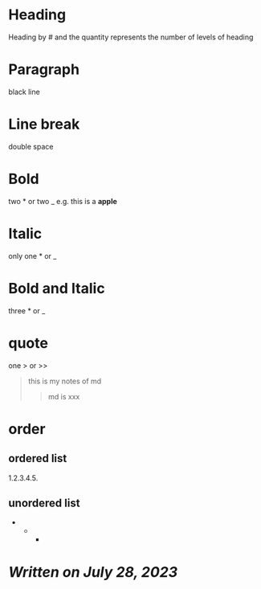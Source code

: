 # Heading
Heading by # and the quantity represents the number of levels of heading

# Paragraph
black line

# Line break
double space

# Bold
two * or two _
e.g. this is a **apple** 

# Italic
only one * or _

# Bold and Italic 
three * or _

# quote
one > or >>
> this is my notes of md
>> md is xxx

# order 
## ordered list
1.2.3.4.5.
## unordered list
-  *  +

# ***Written on July 28, 2023***
